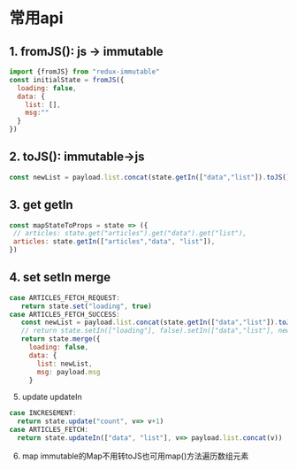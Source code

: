 # 常用api
## 1. fromJS(): js -> immutable 
  ```js
  import {fromJS} from "redux-immutable"
  const initialState = fromJS({
    loading: false,
    data: {
      list: [],
      msg:""
    }
  })
  ```
## 2. toJS(): immutable->js
```js
const newList = payload.list.concat(state.getIn(["data","list"]).toJS());
```
## 3. get getIn
 ```js
const mapStateToProps = state => ({
  // articles: state.get("articles").get("data").get("list"),
  articles: state.getIn(["articles","data", "list"]),
 })
 ```
 ## 4. set setIn merge
 ```js
 case ARTICLES_FETCH_REQUEST:
    return state.set("loading", true)
 case ARTICLES_FETCH_SUCCESS:
    const newList = payload.list.concat(state.getIn(["data","list"]).toJS());
    // return state.setIn(["loading"], false).setIn(["data","list"], newList).setIn(["data","msg"],paylod.msg)
    return state.merge({
      loading: false,
      data: {
        list: newList,
        msg: payload.msg
      }
  ```
5. update updateIn 
```js
case INCRESEMENT:
  return state.update("count", v=> v+1)
case ARTICLES_FETCH:
  return state.updateIn(["data", "list"], v=> payload.list.concat(v))
```
6. map
immutable的Map不用转toJS也可用map()方法遍历数组元素

